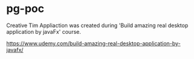 
# pg-poc

Creative Tim Appliaction was created during 'Build amazing real desktop application by javaFx' course.

https://www.udemy.com/build-amazing-real-desktop-application-by-javafx/

